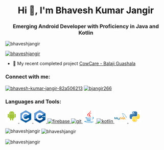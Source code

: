 <h1 align="center">Hi 👋, I'm Bhavesh Kumar Jangir</h1>
<h3 align="center">Emerging Android Developer with Proficiency in Java and Kotlin</h3>

<p align="left"> <img src="https://komarev.com/ghpvc/?username=bhaveshjangir&label=Profile%20views&color=0e75b6&style=flat" alt="bhaveshjangir" /> </p>

<p align="left"> <a href="https://github.com/ryo-ma/github-profile-trophy"><img src="https://github-profile-trophy.vercel.app/?username=bhaveshjangir" alt="bhaveshjangir" /></a> </p>

- 🔭 My recent completed project [CowCare - Balaji Guashala](https://play.google.com/store/apps/details?id=com.twodev.hamarigaushala)

<h3 align="left">Connect with me:</h3>
<p align="left">
<a href="https://linkedin.com/in/bhavesh-kumar-jangir-82a506213" target="blank"><img align="center" src="https://raw.githubusercontent.com/rahuldkjain/github-profile-readme-generator/master/src/images/icons/Social/linked-in-alt.svg" alt="bhavesh-kumar-jangir-82a506213" height="30" width="40" /></a>
<a href="https://www.hackerrank.com/bjangir266" target="blank"><img align="center" src="https://raw.githubusercontent.com/rahuldkjain/github-profile-readme-generator/master/src/images/icons/Social/hackerrank.svg" alt="bjangir266" height="30" width="40" /></a>
</p>

<h3 align="left">Languages and Tools:</h3>
<p align="left"> <a href="https://developer.android.com" target="_blank" rel="noreferrer"> <img src="https://raw.githubusercontent.com/devicons/devicon/master/icons/android/android-original-wordmark.svg" alt="android" width="40" height="40"/> </a> <a href="https://www.cprogramming.com/" target="_blank" rel="noreferrer"> <img src="https://raw.githubusercontent.com/devicons/devicon/master/icons/c/c-original.svg" alt="c" width="40" height="40"/> </a> <a href="https://www.w3schools.com/cpp/" target="_blank" rel="noreferrer"> <img src="https://raw.githubusercontent.com/devicons/devicon/master/icons/cplusplus/cplusplus-original.svg" alt="cplusplus" width="40" height="40"/> </a> <a href="https://firebase.google.com/" target="_blank" rel="noreferrer"> <img src="https://www.vectorlogo.zone/logos/firebase/firebase-icon.svg" alt="firebase" width="40" height="40"/> </a> <a href="https://git-scm.com/" target="_blank" rel="noreferrer"> <img src="https://www.vectorlogo.zone/logos/git-scm/git-scm-icon.svg" alt="git" width="40" height="40"/> </a> <a href="https://www.java.com" target="_blank" rel="noreferrer"> <img src="https://raw.githubusercontent.com/devicons/devicon/master/icons/java/java-original.svg" alt="java" width="40" height="40"/> </a> <a href="https://kotlinlang.org" target="_blank" rel="noreferrer"> <img src="https://www.vectorlogo.zone/logos/kotlinlang/kotlinlang-icon.svg" alt="kotlin" width="40" height="40"/> </a> <a href="https://www.mysql.com/" target="_blank" rel="noreferrer"> <img src="https://raw.githubusercontent.com/devicons/devicon/master/icons/mysql/mysql-original-wordmark.svg" alt="mysql" width="40" height="40"/> </a> <a href="https://www.python.org" target="_blank" rel="noreferrer"> <img src="https://raw.githubusercontent.com/devicons/devicon/master/icons/python/python-original.svg" alt="python" width="40" height="40"/> </a> </p>

<p><img align="left" src="https://github-readme-stats.vercel.app/api/top-langs?username=bhaveshjangir&show_icons=true&locale=en&layout=compact" alt="bhaveshjangir" /></p>

<p>&nbsp;<img align="center" src="https://github-readme-stats.vercel.app/api?username=bhaveshjangir&show_icons=true&locale=en" alt="bhaveshjangir" /></p>

<p><img align="center" src="https://github-readme-streak-stats.herokuapp.com/?user=bhaveshjangir&" alt="bhaveshjangir" /></p>
